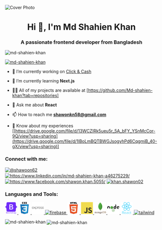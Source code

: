 ![Cover Photo](https://i.ibb.co/V02L6DTr/1736388609801.jpg)

<h1 align="center">Hi 👋, I'm Md Shahien Khan</h1>
<h3 align="center">A passionate frontend developer from Bangladesh</h3>

<p align="left"> <img src="https://komarev.com/ghpvc/?username=md-shahien-khan&label=Profile%20views&color=0e75b6&style=flat" alt="md-shahien-khan" /> </p>

<p align="left"> <a href="https://github.com/ryo-ma/github-profile-trophy"><img src="https://github-profile-trophy.vercel.app/?username=md-shahien-khan" alt="md-shahien-khan" /></a> </p>

- 🔭 I’m currently working on [Click & Cash](https://click-n-cash-e0801.web.app/)

- 🌱 I’m currently learning **Next.js**

- 👨‍💻 All of my projects are available at [https://github.com/Md-shahien-khan?tab=repositories]

- 💬 Ask me about **React**

- 📫 How to reach me **shawonkn58@gmail.com**

- 📄 Know about my experiences [[https://drive.google.com/file/d/13WCZIRk5ueu5r_5A_bFY_YSnMcCor-9Q/view?usp=sharing](https://drive.google.com/file/d/1lBoLmBQTBWGJsogyhPd6CqgmiB_40-gX/view?usp=sharing)]

<h3 align="left">Connect with me:</h3>
<p align="left">
<a href="https://twitter.com/@shawoon62" target="blank"><img align="center" src="https://raw.githubusercontent.com/rahuldkjain/github-profile-readme-generator/master/src/images/icons/Social/twitter.svg" alt="@shawoon62" height="30" width="40" /></a>
<a href="https://linkedin.com/in/https://www.linkedin.com/in/md-shahien-khan-a46275229/" target="blank"><img align="center" src="https://raw.githubusercontent.com/rahuldkjain/github-profile-readme-generator/master/src/images/icons/Social/linked-in-alt.svg" alt="https://www.linkedin.com/in/md-shahien-khan-a46275229/" height="30" width="40" /></a>
<a href="https://fb.com/https://www.facebook.com/shawon.khan.5055/" target="blank"><img align="center" src="https://raw.githubusercontent.com/rahuldkjain/github-profile-readme-generator/master/src/images/icons/Social/facebook.svg" alt="https://www.facebook.com/shawon.khan.5055/" height="30" width="40" /></a>
<a href="https://instagram.com/khan.shawon02" target="blank"><img align="center" src="https://raw.githubusercontent.com/rahuldkjain/github-profile-readme-generator/master/src/images/icons/Social/instagram.svg" alt="khan.shawon02" height="30" width="40" /></a>
</p>

<h3 align="left">Languages and Tools:</h3>
<p align="left"> 
  <a href="https://getbootstrap.com" target="_blank" rel="noreferrer"> <img src="https://raw.githubusercontent.com/devicons/devicon/master/icons/bootstrap/bootstrap-plain-wordmark.svg" alt="bootstrap" width="40" height="40"/> </a> 
  <a href="https://www.w3schools.com/css/" target="_blank" rel="noreferrer"> <img src="https://raw.githubusercontent.com/devicons/devicon/master/icons/css3/css3-original-wordmark.svg" alt="css3" width="40" height="40"/> </a> 
  <a href="https://expressjs.com" target="_blank" rel="noreferrer"> <img src="https://raw.githubusercontent.com/devicons/devicon/master/icons/express/express-original-wordmark.svg" alt="express" width="40" height="40"/> </a> 
  <a href="https://firebase.google.com/" target="_blank" rel="noreferrer"> <img src="https://www.vectorlogo.zone/logos/firebase/firebase-icon.svg" alt="firebase" width="40" height="40"/> </a> 
  <a href="https://www.w3.org/html/" target="_blank" rel="noreferrer"> <img src="https://raw.githubusercontent.com/devicons/devicon/master/icons/html5/html5-original-wordmark.svg" alt="html5" width="40" height="40"/> </a> 
  <a href="https://developer.mozilla.org/en-US/docs/Web/JavaScript" target="_blank" rel="noreferrer"> <img src="https://raw.githubusercontent.com/devicons/devicon/master/icons/javascript/javascript-original.svg" alt="javascript" width="40" height="40"/> </a> 
  <a href="https://www.mongodb.com/" target="_blank" rel="noreferrer"> <img src="https://raw.githubusercontent.com/devicons/devicon/master/icons/mongodb/mongodb-original-wordmark.svg" alt="mongodb" width="40" height="40"/> </a> 
  <a href="https://nodejs.org" target="_blank" rel="noreferrer"> <img src="https://raw.githubusercontent.com/devicons/devicon/master/icons/nodejs/nodejs-original-wordmark.svg" alt="nodejs" width="40" height="40"/> </a> 
  <a href="https://reactjs.org/" target="_blank" rel="noreferrer"> <img src="https://raw.githubusercontent.com/devicons/devicon/master/icons/react/react-original-wordmark.svg" alt="react" width="40" height="40"/> </a> 
  <a href="https://tailwindcss.com/" target="_blank" rel="noreferrer"> <img src="https://www.vectorlogo.zone/logos/tailwindcss/tailwindcss-icon.svg" alt="tailwind" width="40" height="40"/> </a> 
</p>

<p><img align="left" src="https://github-readme-stats.vercel.app/api/top-langs?username=md-shahien-khan&show_icons=true&locale=en&layout=compact" alt="md-shahien-khan" /></p>

<p>&nbsp;<img align="center" src="https://github-readme-stats.vercel.app/api?username=md-shahien-khan&show_icons=true&locale=en" alt="md-shahien-khan" /></p>
